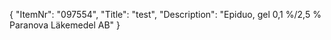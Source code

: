 {
  "ItemNr": "097554",
  "Title": "test",
  "Description": "Epiduo, gel 0,1 %/2,5 % Paranova Läkemedel AB"
}